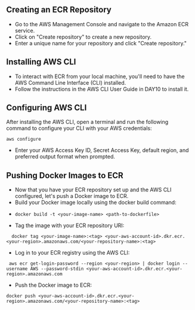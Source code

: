 ## Creating an ECR Repository
- Go to the AWS Management Console and navigate to the Amazon ECR service.
- Click on "Create repository" to create a new repository.
- Enter a unique name for your repository and click "Create repository."

## Installing AWS CLI
- To interact with ECR from your local machine, you'll need to have the AWS Command Line Interface (CLI) installed.
- Follow the instructions in the AWS CLI User Guide in DAY10 to install it.

## Configuring AWS CLI
After installing the AWS CLI, open a terminal and run the following command to configure your CLI with your AWS credentials:
```
aws configure
```
- Enter your AWS Access Key ID, Secret Access Key, default region, and preferred output format when prompted.

## Pushing Docker Images to ECR
- Now that you have your ECR repository set up and the AWS CLI configured, let's push a Docker image to ECR.
- Build your Docker image locally using the docker build command:
- ```
  docker build -t <your-image-name> <path-to-dockerfile>
  ```
- Tag the image with your ECR repository URI:
```
  docker tag <your-image-name>:<tag> <your-aws-account-id>.dkr.ecr.<your-region>.amazonaws.com/<your-repository-name>:<tag>
```
- Log in to your ECR registry using the AWS CLI:
 ```
  aws ecr get-login-password --region <your-region> | docker login --username AWS --password-stdin <your-aws-account-id>.dkr.ecr.<your-region>.amazonaws.com
  ```
- Push the Docker image to ECR:
```
docker push <your-aws-account-id>.dkr.ecr.<your-region>.amazonaws.com/<your-repository-name>:<tag>
```


